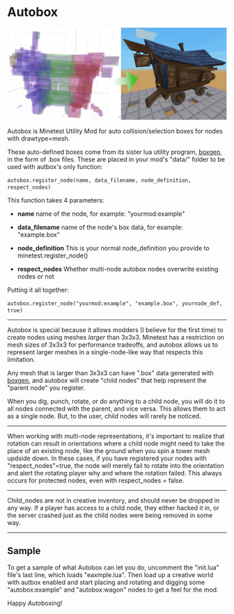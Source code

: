 # Autobox

![Autobox Visual Example](readme_assets/visual_example.jpg)

Autobox is Minetest Utility Mod for auto collision/selection boxes for nodes with drawtype=mesh. 

These auto-defined boxes come from its sister lua utility program, [boxgen](https://github.com/ExeVirus/boxgen), 
in the form of <filename>.box files. These are placed in your mod's "data/" folder to be used with autbox's only function:

    autobox.register_node(name, data_filename, node_definition, respect_nodes)

This function takes 4 parameters:

- **name** name of the node, for example: "yourmod:example"

- **data_filename** name of the node's box data, for example: "example.box"

- **node_definition** This is your normal node_definition you provide to minetest.register_node()

- **respect_nodes** Whether multi-node autobox nodes overwrite existing nodes or not
    
Putting it all together:

    autobox.register_node("yourmod:example", "example.box", yournode_def, true)
    
---

Autobox is special because it allows modders (I believe for the first time) to create nodes using meshes
*larger* than 3x3x3. Minetest has a restriction on mesh sizes of 3x3x3 for performance tradeoffs, and autobox 
allows us to represent larger meshes in a single-node-like way that respects this limitation. 

Any mesh that is larger than 3x3x3 can have ".box" data generated with [boxgen](https://github.com/ExeVirus/boxgen),
and autobox will create "child nodes" that help represent the "parent node" you register.

When you dig, punch, rotate, or do anything to a child node, you will do it to all nodes connected with the parent, and vice versa.
This allows them to act as a single node. But, to the user, child nodes will rarely be noticed. 

---

When working with multi-node representations, it's important to realize that rotation can result in orientations where a child node might
need to take the place of an existing node, like the ground when you spin a tower mesh updside down. In these cases, if you have registered your nodes with "respect_nodes"=true, the node will merely fail to rotate into the orientation and alert the rotating player why and where the rotation failed.
This always occurs for protected nodes, even with respect_nodes = false. 

---

Child_nodes are not in creative inventory, and should never be dropped in any way. If a player has access to a child node, they either hacked it in, or the server crashed just as the child nodes were being removed in some way. 

---

## Sample

To get a sample of what Autobox can let you do, uncomment the "init.lua" file's last line, which loads "eaxmple.lua". Then load up a creative world with autbox enabled and start placing and rotating and digging some "autobox:example" and "autobox:wagon" nodes to get a feel for the mod.

Happy *Auto*boxing!


